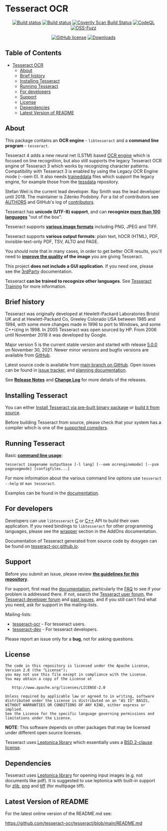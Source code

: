 # Tesseract OCR

<div align="center">

[![Build status](https://ci.appveyor.com/api/projects/status/miah0ikfsf0j3819/branch/master?svg=true)](https://ci.appveyor.com/project/zdenop/tesseract/)
[![Build status](https://github.com/tesseract-ocr/tesseract/actions/workflows/sw.yml/badge.svg)](https://github.com/tesseract-ocr/tesseract/actions/workflows/sw.yml)
[![Coverity Scan Build Status](https://scan.coverity.com/projects/tesseract-ocr/badge.svg)](https://scan.coverity.com/projects/tesseract-ocr)
[![CodeQL](https://github.com/tesseract-ocr/tesseract/workflows/CodeQL/badge.svg)](https://github.com/tesseract-ocr/tesseract/security/code-scanning)
[![OSS-Fuzz](https://img.shields.io/badge/oss--fuzz-fuzzing-brightgreen)](https://bugs.chromium.org/p/oss-fuzz/issues/list?sort=-opened&can=2&q=proj:tesseract-ocr)

[![GitHub license](https://img.shields.io/badge/license-Apache--2.0-blue.svg)](https://raw.githubusercontent.com/tesseract-ocr/tesseract/main/LICENSE)
[![Downloads](https://img.shields.io/badge/download-all%20releases-brightgreen.svg)](https://github.com/tesseract-ocr/tesseract/releases/)

</div>

## Table of Contents

* [Tesseract OCR](#tesseract-ocr)
  * [About](#about)
  * [Brief history](#brief-history)
  * [Installing Tesseract](#installing-tesseract)
  * [Running Tesseract](#running-tesseract)
  * [For developers](#for-developers)
  * [Support](#support)
  * [License](#license)
  * [Dependencies](#dependencies)
  * [Latest Version of README](#latest-version-of-readme)

## About

This package contains an **OCR engine** - `libtesseract` and a **command line program** - `tesseract`.

Tesseract 4 adds a new neural net (LSTM) based [OCR engine](https://en.wikipedia.org/wiki/Optical_character_recognition) which is focused on line recognition, but also still supports the legacy Tesseract OCR engine of Tesseract 3 which works by recognizing character patterns. Compatibility with Tesseract 3 is enabled by using the Legacy OCR Engine mode (--oem 0).
It also needs [traineddata](https://tesseract-ocr.github.io/tessdoc/Data-Files.html) files which support the legacy engine, for example those from the [tessdata](https://github.com/tesseract-ocr/tessdata) repository.

Stefan Weil is the current lead developer. Ray Smith was the lead developer until 2018. The maintainer is Zdenko Podobny. For a list of contributors see [AUTHORS](https://github.com/tesseract-ocr/tesseract/blob/main/AUTHORS)
and GitHub's log of [contributors](https://github.com/tesseract-ocr/tesseract/graphs/contributors).

Tesseract has **unicode (UTF-8) support**, and can **recognize [more than 100 languages](https://tesseract-ocr.github.io/tessdoc/Data-Files-in-different-versions.html)** "out of the box".

Tesseract supports **[various image formats](https://tesseract-ocr.github.io/tessdoc/InputFormats)** including PNG, JPEG and TIFF.

Tesseract supports **various output formats**: plain text, hOCR (HTML), PDF, invisible-text-only PDF, TSV, ALTO and PAGE.

You should note that in many cases, in order to get better OCR results, you'll need to **[improve the quality](https://tesseract-ocr.github.io/tessdoc/ImproveQuality.html) of the image** you are giving Tesseract.

This project **does not include a GUI application**. If you need one, please see the [3rdParty](https://tesseract-ocr.github.io/tessdoc/User-Projects-%E2%80%93-3rdParty.html) documentation.

Tesseract **can be trained to recognize other languages**.
See [Tesseract Training](https://tesseract-ocr.github.io/tessdoc/Training-Tesseract.html) for more information.

## Brief history

Tesseract was originally developed at Hewlett-Packard Laboratories Bristol UK and at Hewlett-Packard Co, Greeley Colorado USA between 1985 and 1994, with some more changes made in 1996 to port to Windows, and some C++izing in 1998. In 2005 Tesseract was open sourced by HP. From 2006 until November 2018 it was developed by Google.

Major version 5 is the current stable version and started with release
[5.0.0](https://github.com/tesseract-ocr/tesseract/releases/tag/5.0.0) on November 30, 2021. Newer minor versions and bugfix versions are available from
[GitHub](https://github.com/tesseract-ocr/tesseract/releases/).

Latest source code is available from [main branch on GitHub](https://github.com/tesseract-ocr/tesseract/tree/main).
Open issues can be found in [issue tracker](https://github.com/tesseract-ocr/tesseract/issues),
and [planning documentation](https://tesseract-ocr.github.io/tessdoc/Planning.html).

See **[Release Notes](https://tesseract-ocr.github.io/tessdoc/ReleaseNotes.html)**
and **[Change Log](https://github.com/tesseract-ocr/tesseract/blob/main/ChangeLog)** for more details of the releases.

## Installing Tesseract

You can either [Install Tesseract via pre-built binary package](https://tesseract-ocr.github.io/tessdoc/Installation.html)
or [build it from source](https://tesseract-ocr.github.io/tessdoc/Compiling.html).

Before building Tesseract from source, please check that your system has a compiler which is one of the [supported compilers](https://tesseract-ocr.github.io/tessdoc/supported-compilers.html).

## Running Tesseract

Basic **[command line usage](https://tesseract-ocr.github.io/tessdoc/Command-Line-Usage.html)**:

    tesseract imagename outputbase [-l lang] [--oem ocrenginemode] [--psm pagesegmode] [configfiles...]

For more information about the various command line options use `tesseract --help` or `man tesseract`.

Examples can be found in the [documentation](https://tesseract-ocr.github.io/tessdoc/Command-Line-Usage.html#simplest-invocation-to-ocr-an-image).

## For developers

Developers can use `libtesseract` [C](https://github.com/tesseract-ocr/tesseract/blob/main/include/tesseract/capi.h) or
[C++](https://github.com/tesseract-ocr/tesseract/blob/main/include/tesseract/baseapi.h) API to build their own application. If you need bindings to `libtesseract` for other programming languages, please see the
[wrapper](https://tesseract-ocr.github.io/tessdoc/AddOns.html#tesseract-wrappers) section in the AddOns documentation.

Documentation of Tesseract generated from source code by doxygen can be found on [tesseract-ocr.github.io](https://tesseract-ocr.github.io/).

## Support

Before you submit an issue, please review **[the guidelines for this repository](https://github.com/tesseract-ocr/tesseract/blob/main/CONTRIBUTING.md)**.

For support, first read the [documentation](https://tesseract-ocr.github.io/tessdoc/),
particularly the [FAQ](https://tesseract-ocr.github.io/tessdoc/FAQ.html) to see if your problem is addressed there.
If not, search the [Tesseract user forum](https://groups.google.com/g/tesseract-ocr), the [Tesseract developer forum](https://groups.google.com/g/tesseract-dev) and [past issues](https://github.com/tesseract-ocr/tesseract/issues), and if you still can't find what you need, ask for support in the mailing-lists.

Mailing-lists:

* [tesseract-ocr](https://groups.google.com/g/tesseract-ocr) - For tesseract users.
* [tesseract-dev](https://groups.google.com/g/tesseract-dev) - For tesseract developers.

Please report an issue only for a **bug**, not for asking questions.

## License

    The code in this repository is licensed under the Apache License, Version 2.0 (the "License");
    you may not use this file except in compliance with the License.
    You may obtain a copy of the License at

       http://www.apache.org/licenses/LICENSE-2.0

    Unless required by applicable law or agreed to in writing, software
    distributed under the License is distributed on an "AS IS" BASIS,
    WITHOUT WARRANTIES OR CONDITIONS OF ANY KIND, either express or implied.
    See the License for the specific language governing permissions and
    limitations under the License.

**NOTE**: This software depends on other packages that may be licensed under different open source licenses.

Tesseract uses [Leptonica library](http://leptonica.com/) which essentially
uses a [BSD 2-clause license](http://leptonica.com/about-the-license.html).

## Dependencies

Tesseract uses [Leptonica library](https://github.com/DanBloomberg/leptonica)
for opening input images (e.g. not documents like pdf).
It is suggested to use leptonica with built-in support for [zlib](https://zlib.net),
[png](https://sourceforge.net/projects/libpng) and
[tiff](http://www.simplesystems.org/libtiff) (for multipage tiff).

## Latest Version of README

For the latest online version of the README.md see:

<https://github.com/tesseract-ocr/tesseract/blob/main/README.md>
